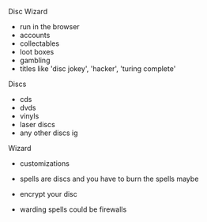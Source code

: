 Disc Wizard

- run in the browser
- accounts
- collectables
- loot boxes
- gambling
- titles like 'disc jokey', 'hacker', 'turing complete'

Discs
- cds
- dvds
- vinyls 
- laser discs
- any other discs ig

Wizard
- customizations

- spells are discs and you have to burn the spells maybe
- encrypt your disc
- warding spells could be firewalls
